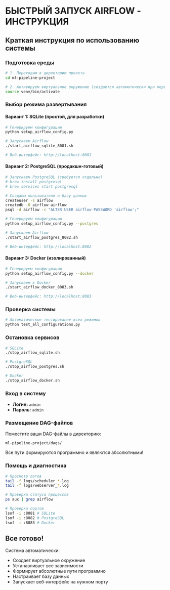 # БЫСТРЫЙ ЗАПУСК AIRFLOW - ИНСТРУКЦИЯ

## Краткая инструкция по использованию системы

### Подготовка среды
```bash
# 1. Переходим в директорию проекта
cd ml-pipeline-project

# 2. Активируем виртуальное окружение (создается автоматически при первом запуске)
source venv/bin/activate
```

### Выбор режима развертывания

#### Вариант 1: SQLite (простой, для разработки)
```bash
# Генерируем конфигурацию
python setup_airflow_config.py

# Запускаем Airflow
./start_airflow_sqlite_8081.sh

# Веб-интерфейс: http://localhost:8081
```

#### Вариант 2: PostgreSQL (продакшн-готовый)
```bash
# Запускаем PostgreSQL (требуется отдельно)
# brew install postgresql
# brew services start postgresql

# Создаем пользователя и базу данных
createuser -s airflow
createdb -O airflow airflow
psql -d airflow -c "ALTER USER airflow PASSWORD 'airflow';"

# Генерируем конфигурацию
python setup_airflow_config.py --postgres

# Запускаем Airflow
./start_airflow_postgres_8082.sh

# Веб-интерфейс: http://localhost:8082
```

#### Вариант 3: Docker (изолированный)
```bash
# Генерируем конфигурацию
python setup_airflow_config.py --docker

# Запускаем в Docker
./start_airflow_docker_8083.sh

# Веб-интерфейс: http://localhost:8083
```

### Проверка системы
```bash
# Автоматическое тестирование всех режимов
python test_all_configurations.py
```

### Остановка сервисов
```bash
# SQLite
./stop_airflow_sqlite.sh

# PostgreSQL 
./stop_airflow_postgres.sh

# Docker
./stop_airflow_docker.sh
```

### Вход в систему
- **Логин:** `admin`
- **Пароль:** `admin`

### Размещение DAG-файлов
Поместите ваши DAG-файлы в директорию:
```
ml-pipeline-project/dags/
```

Все пути формируются программно и являются абсолютными!

### Помощь и диагностика
```bash
# Просмотр логов
tail -f logs/scheduler_*.log
tail -f logs/webserver_*.log

# Проверка статуса процессов
ps aux | grep airflow

# Проверка портов
lsof -i :8081 # SQLite
lsof -i :8082 # PostgreSQL 
lsof -i :8083 # Docker
```

## Все готово!
Система автоматически:
- Создает виртуальное окружение
- Устанавливает все зависимости
- Формирует абсолютные пути программно
- Настраивает базу данных
- Запускает веб-интерфейс на нужном порту
